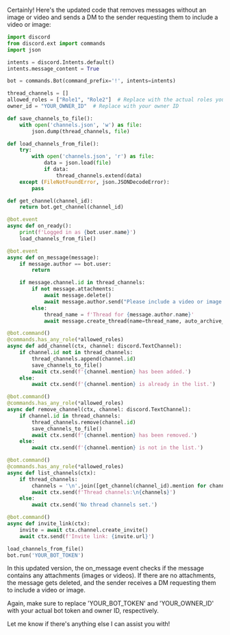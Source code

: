 Certainly! Here's the updated code that removes messages without an image or video and sends a DM to the sender requesting them to include a video or image:
```py
import discord
from discord.ext import commands
import json

intents = discord.Intents.default()
intents.message_content = True

bot = commands.Bot(command_prefix='!', intents=intents)

thread_channels = []
allowed_roles = ["Role1", "Role2"]  # Replace with the actual roles you want to allow
owner_id = "YOUR_OWNER_ID"  # Replace with your owner ID

def save_channels_to_file():
    with open('channels.json', 'w') as file:
        json.dump(thread_channels, file)

def load_channels_from_file():
    try:
        with open('channels.json', 'r') as file:
            data = json.load(file)
            if data:
                thread_channels.extend(data)
    except (FileNotFoundError, json.JSONDecodeError):
        pass

def get_channel(channel_id):
    return bot.get_channel(channel_id)

@bot.event
async def on_ready():
    print(f'Logged in as {bot.user.name}')
    load_channels_from_file()

@bot.event
async def on_message(message):
    if message.author == bot.user:
        return

    if message.channel.id in thread_channels:
        if not message.attachments:
            await message.delete()
            await message.author.send("Please include a video or image to have your message sent.")
        else:
            thread_name = f'Thread for {message.author.name}'
            await message.create_thread(name=thread_name, auto_archive_duration=60)

@bot.command()
@commands.has_any_role(*allowed_roles)
async def add_channel(ctx, channel: discord.TextChannel):
    if channel.id not in thread_channels:
        thread_channels.append(channel.id)
        save_channels_to_file()
        await ctx.send(f'{channel.mention} has been added.')
    else:
        await ctx.send(f'{channel.mention} is already in the list.')

@bot.command()
@commands.has_any_role(*allowed_roles)
async def remove_channel(ctx, channel: discord.TextChannel):
    if channel.id in thread_channels:
        thread_channels.remove(channel.id)
        save_channels_to_file()
        await ctx.send(f'{channel.mention} has been removed.')
    else:
        await ctx.send(f'{channel.mention} is not in the list.')

@bot.command()
@commands.has_any_role(*allowed_roles)
async def list_channels(ctx):
    if thread_channels:
        channels = '\n'.join([get_channel(channel_id).mention for channel_id in thread_channels])
        await ctx.send(f'Thread channels:\n{channels}')
    else:
        await ctx.send('No thread channels set.')

@bot.command()
async def invite_link(ctx):
    invite = await ctx.channel.create_invite()
    await ctx.send(f'Invite link: {invite.url}')

load_channels_from_file()
bot.run('YOUR_BOT_TOKEN')
```

In this updated version, the on_message event checks if the message contains any attachments (images or videos). If there are no attachments, the message gets deleted, and the sender receives a DM requesting them to include a video or image.

Again, make sure to replace 'YOUR_BOT_TOKEN' and 'YOUR_OWNER_ID' with your actual bot token and owner ID, respectively.

Let me know if there's anything else I can assist you with!
